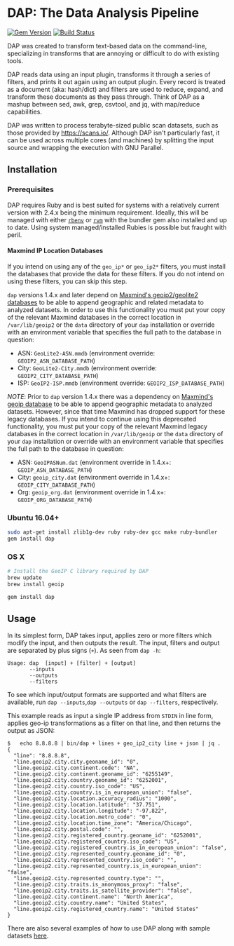 # DAP: The Data Analysis Pipeline

[![Gem Version](https://badge.fury.io/rb/dap.svg)](http://badge.fury.io/rb/dap)
[![Build Status](https://travis-ci.org/rapid7/dap.svg?branch=master)](https://travis-ci.org/rapid7/dap)

DAP was created to transform text-based data on the command-line, specializing in transforms that are annoying or difficult to do with existing tools.

DAP reads data using an input plugin, transforms it through a series of filters, and prints it out again using an output plugin. Every record is treated as a document (aka: hash/dict) and filters are used to reduce, expand, and transform these documents as they pass through. Think of DAP as a mashup between sed, awk, grep, csvtool, and jq, with map/reduce capabilities.

DAP was written to process terabyte-sized public scan datasets, such as those provided by https://scans.io/. Although DAP isn't particularly fast, it can be used across multiple cores (and machines) by splitting the input source and wrapping the execution with GNU Parallel.

## Installation

### Prerequisites

DAP requires Ruby and is best suited for systems with a relatively current version with 2.4.x being the minimum requirement.
Ideally, this will be managed with either
[`rbenv`](https://github.com/rbenv/rbenv) or [`rvm`](https://rvm.io/) with the bundler gem also installed and up to date.
Using system managed/installed Rubies is possible but fraught with peril.

#### Maxmind IP Location Databases

If you intend on using any of the `geo_ip*` or `geo_ip2*` filters, you must
install the databases that provide the data for these filters.  If you do not
intend on using these filters, you can skip this step.

`dap` versions 1.4.x and later depend on [Maxmind's geoip2/geolite2
databases](https://dev.maxmind.com/geoip/geoip2/geolite2/) to be able to append
geographic and related metadata to analyzed datasets.  In order to use this
functionality you must put your copy of the relevant Maxmind databases in the
correct location in `/var/lib/geoip2` or the `data` directory of your `dap`
installation or override with an environment variable that specifies the full
path to the database in question:

* ASN: `GeoLite2-ASN.mmdb` (environment override: `GEOIP2_ASN_DATABASE_PATH`)
* City: `GeoLite2-City.mmdb` (environment override: `GEOIP2_CITY_DATABASE_PATH`)
* ISP: `GeoIP2-ISP.mmdb` (environment override: `GEOIP2_ISP_DATABASE_PATH`)

*NOTE*: Prior to `dap` version 1.4.x there was a dependency on [Maxmind's geoip
database](http://dev.maxmind.com/geoip/legacy/downloadable/)
to be able to append geographic metadata to analyzed datasets.  However, since
that time Maxmind has dropped support for these legacy databases.  If you
intend to continue using this deprecated functionality, you must put your copy
of the relevant Maxmind legacy databases in the correct location in
`/var/lib/geoip` or the `data` directory of your `dap` installation or override
with an environment variable that specifies the full path to the database in question:

* ASN: `GeoIPASNum.dat` (environment override in 1.4.x+: `GEOIP_ASN_DATABASE_PATH`)
* City: `geoip_city.dat` (environment override in 1.4.x+: `GEOIP_CITY_DATABASE_PATH`)
* Org: `geoip_org.dat` (environment override in 1.4.x+: `GEOIP_ORG_DATABASE_PATH`)

### Ubuntu 16.04+

```bash
sudo apt-get install zlib1g-dev ruby ruby-dev gcc make ruby-bundler
gem install dap
```

### OS X

```bash
# Install the GeoIP C library required by DAP
brew update
brew install geoip

gem install dap
```

## Usage

In its simplest form, DAP takes input, applies zero or more filters which modify the input, and then outputs the result.  The input, filters and output are separated by plus signs (`+`).  As seen from `dap -h`:

```shell
Usage: dap  [input] + [filter] + [output]
       --inputs
       --outputs
       --filters
```

To see which input/output formats are supported and what filters are available, run `dap --inputs`,`dap --outputs` or `dap --filters`, respectively.

This example reads as input a single IP address from `STDIN` in line form, applies geo-ip transformations as a filter on that line, and then returns the output as JSON:

```shell
$   echo 8.8.8.8 | bin/dap + lines + geo_ip2_city line + json | jq .
{
  "line": "8.8.8.8",
  "line.geoip2.city.city.geoname_id": "0",
  "line.geoip2.city.continent.code": "NA",
  "line.geoip2.city.continent.geoname_id": "6255149",
  "line.geoip2.city.country.geoname_id": "6252001",
  "line.geoip2.city.country.iso_code": "US",
  "line.geoip2.city.country.is_in_european_union": "false",
  "line.geoip2.city.location.accuracy_radius": "1000",
  "line.geoip2.city.location.latitude": "37.751",
  "line.geoip2.city.location.longitude": "-97.822",
  "line.geoip2.city.location.metro_code": "0",
  "line.geoip2.city.location.time_zone": "America/Chicago",
  "line.geoip2.city.postal.code": "",
  "line.geoip2.city.registered_country.geoname_id": "6252001",
  "line.geoip2.city.registered_country.iso_code": "US",
  "line.geoip2.city.registered_country.is_in_european_union": "false",
  "line.geoip2.city.represented_country.geoname_id": "0",
  "line.geoip2.city.represented_country.iso_code": "",
  "line.geoip2.city.represented_country.is_in_european_union": "false",
  "line.geoip2.city.represented_country.type": "",
  "line.geoip2.city.traits.is_anonymous_proxy": "false",
  "line.geoip2.city.traits.is_satellite_provider": "false",
  "line.geoip2.city.continent.name": "North America",
  "line.geoip2.city.country.name": "United States",
  "line.geoip2.city.registered_country.name": "United States"
}
```

There are also several examples of how to use DAP along with sample datasets [here](samples).
